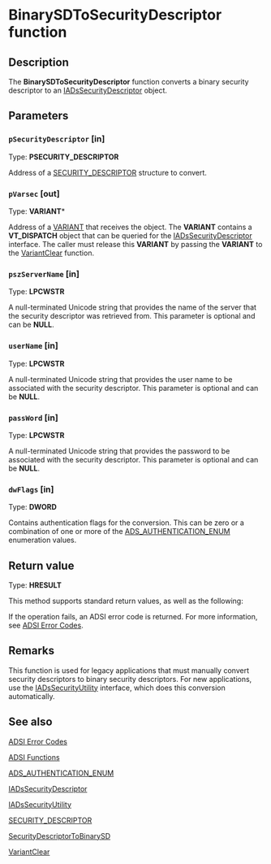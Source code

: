 # BinarySDToSecurityDescriptor function

## Description

The **BinarySDToSecurityDescriptor** function converts a binary security descriptor to an [IADsSecurityDescriptor](https://learn.microsoft.com/windows/desktop/api/iads/nn-iads-iadssecuritydescriptor) object.

## Parameters

### `pSecurityDescriptor` [in]

Type: **PSECURITY_DESCRIPTOR**

Address of a [SECURITY_DESCRIPTOR](https://learn.microsoft.com/windows/desktop/api/winnt/ns-winnt-security_descriptor) structure to convert.

### `pVarsec` [out]

Type: **VARIANT***

Address of a [VARIANT](https://learn.microsoft.com/windows/desktop/api/oaidl/ns-oaidl-variant) that receives the object. The **VARIANT** contains a **VT_DISPATCH** object that can be queried for the [IADsSecurityDescriptor](https://learn.microsoft.com/windows/desktop/api/iads/nn-iads-iadssecuritydescriptor) interface. The caller must release this **VARIANT** by passing the **VARIANT** to the [VariantClear](https://learn.microsoft.com/previous-versions/windows/desktop/api/oleauto/nf-oleauto-variantclear) function.

### `pszServerName` [in]

Type: **LPCWSTR**

A null-terminated Unicode string that provides the name of the server that the security descriptor was retrieved from. This parameter is optional and can be **NULL**.

### `userName` [in]

Type: **LPCWSTR**

A null-terminated Unicode string that provides the user name to be associated with the security descriptor. This parameter is optional and can be **NULL**.

### `passWord` [in]

Type: **LPCWSTR**

A null-terminated Unicode string that provides the password to be associated with the security descriptor. This parameter is optional and can be **NULL**.

### `dwFlags` [in]

Type: **DWORD**

Contains authentication flags for the conversion. This can be zero or a combination of one or more of the [ADS_AUTHENTICATION_ENUM](https://learn.microsoft.com/windows/win32/api/iads/ne-iads-ads_authentication_enum) enumeration values.

## Return value

Type: **HRESULT**

This method supports standard return values, as well as the following:

If the operation fails, an ADSI error code is returned. For more information, see [ADSI Error Codes](https://learn.microsoft.com/windows/desktop/ADSI/adsi-error-codes).

## Remarks

This function is used for legacy applications that must manually convert security descriptors to binary security descriptors. For new applications, use the [IADsSecurityUtility](https://learn.microsoft.com/windows/desktop/api/iads/nn-iads-iadssecurityutility) interface, which does this conversion automatically.

## See also

[ADSI Error Codes](https://learn.microsoft.com/windows/desktop/ADSI/adsi-error-codes)

[ADSI Functions](https://learn.microsoft.com/windows/desktop/ADSI/adsi-functions)

[ADS_AUTHENTICATION_ENUM](https://learn.microsoft.com/windows/win32/api/iads/ne-iads-ads_authentication_enum)

[IADsSecurityDescriptor](https://learn.microsoft.com/windows/desktop/api/iads/nn-iads-iadssecuritydescriptor)

[IADsSecurityUtility](https://learn.microsoft.com/windows/desktop/api/iads/nn-iads-iadssecurityutility)

[SECURITY_DESCRIPTOR](https://learn.microsoft.com/windows/desktop/api/winnt/ns-winnt-security_descriptor)

[SecurityDescriptorToBinarySD](https://learn.microsoft.com/windows/desktop/api/adshlp/nf-adshlp-securitydescriptortobinarysd)

[VariantClear](https://learn.microsoft.com/previous-versions/windows/desktop/api/oleauto/nf-oleauto-variantclear)